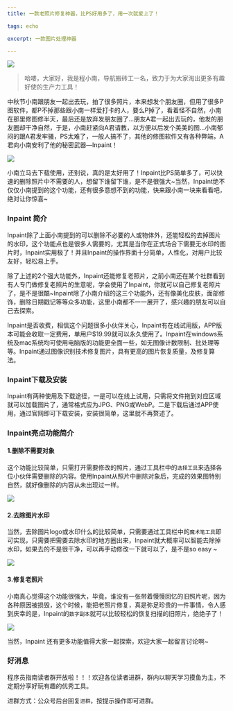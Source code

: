 ```yaml
---
title: 一款老照片修复神器，比PS好用多了，用一次就爱上了！

tags: echo

excerpt: 一款图片处理神器

---
```

![](https://navtool.gitee.io/blog/assets/imgs/20220918/091800.png)

> 哈喽，大家好，我是程小南，导航搬砖工一名，致力于为大家淘出更多有趣好使的生产力工具！

中秋节小南跟朋友一起出去玩，拍了很多照片，本来想发个朋友圈，但用了很多P图软件，都P不掉那些跟小南一样爱打卡的人，要么P掉了，看着怪不自然，小南在那里修图修半天，最后还是放弃发朋友圈了...朋友A君一起出去玩的，他发的朋友圈却干净自然，于是，小南赶紧向A君请教，以方便以后发个美美的图...小南郁闷的跟A君发牢骚，PS太难了，一般人搞不了，其他的修图软件又有各种弊端，A君向小南安利了他的秘密武器—Inpaint！

![](https://navtool.gitee.io/blog/assets/imgs/20220918/091801.png)

小南立马去下载使用，还别说，真的是太好用了！Inpaint比PS简单多了，可以快速的删除照片中不需要的人，想留下谁留下谁，是不是很强大~当然，Inpaint绝不仅仅小南提到的这个功能，还有很多意想不到的功能，快来跟小南一块来看看吧，绝对让你惊喜~

### Inpaint 简介

Inpaint除了上面小南提到的可以删除不必要的人或物体外，还能轻松的去掉图片的水印，这个功能点也是很多人需要的，尤其是当你在正式场合下需要无水印的图片时，Inpaint实用极了！并且Inpaint的操作界面十分简单，人性化，对用户比较友好，轻松易上手。

除了上述的2个强大功能外，Inpaint还能修复老照片，之前小南还在某个社群看到有人专门做修复老照片的生意呢，学会使用了Inpaint，你就可以自己修复老照片了，是不是很酷~Inpaint除了小南介绍的这三个功能外，还有像美化皮肤，面部修饰，删除日期戳记等等众多功能，这里小南都不一一展开了，感兴趣的朋友可以自己去探索。

Inpaint是否收费，相信这个问题很多小伙伴关心，Inpaint有在线试用版，APP版本可能会收取一定费用，单用户$19.99就可以永久使用了。Inpaint在windows系统及mac系统均可使用电脑版的功能更全面一些，如无图像计数限制、批处理等等。Inpaint通过图像识别技术修复图片，具有更高的图片恢复质量，及修复算法。

### Inpaint下载及安装

Inpaint有两种使用及下载途径，一是可以在线上试用，只需将文件拖到对应区域就可以加载图片了，通常格式应为JPG、PNG或WebP。二是下载后通过APP使用，通过官网即可下载安装，安装很简单，这里就不再赘述了。

### Inpaint亮点功能简介
#### 1.删除不需要对象

这个功能比较简单，只需打开需要修改的照片，通过工具栏中的`选择工具`来选择各位小伙伴需要删除的内容。使用Inpaint从照片中删除对象后，完成的效果图特别自然，就好像删除的内容从未出现过一样。

![](https://navtool.gitee.io/blog/assets/imgs/20220918/091802.png)

#### 2.去除图片水印

当然，去除图片logo或水印什么的比较简单，只需要通过工具栏中的`魔术笔工具`即可实现，只需要把需要去除水印的地方圈出来，Inpaint就大概率可以智能去除掉水印，如果去的不是很干净，可以再手动修改一下就可以了，是不是so easy ~

![](https://navtool.gitee.io/blog/assets/imgs/20220918/091803.png)

#### 3.修复老照片

小南真心觉得这个功能很强大，毕竟，谁没有一张带着慢慢回忆的旧照片呢，因为各种原因被损毁，这个时候，能把老照片修复，真是弥足珍贵的一件事情，令人感到庆幸的是，Inpaint的`数字副本`就可以比较轻松的恢复扫描的旧照片，绝绝子了！

![](https://navtool.gitee.io/blog/assets/imgs/20220918/091804.png)

当然，Inpaint 还有更多功能值得大家一起探索，欢迎大家一起留言讨论啊~


### 好消息

程序员指南读者群开放啦！！！欢迎各位读者进群，群内以聊天学习摸鱼为主，不定期分享好玩有趣的优秀工具。

进群方式：公众号后台回复`进群`，按提示操作即可进群。